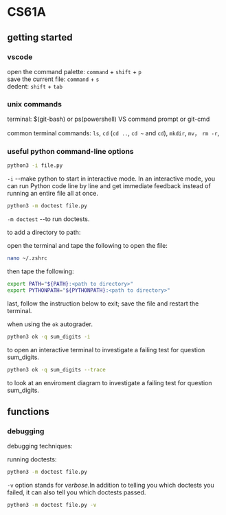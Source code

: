# CS61A
## getting started
### vscode
open the command palette: `command` + `shift` + `p`   
save the current file: `command` + `s`   
dedent: `shift` + `tab`   
 
### unix commands
terminal: $(git-bash) or ps(powershell) VS command prompt or git-cmd

common terminal commands: `ls`, `cd` (`cd ..`, `cd ~` and `cd`), `mkdir`, `mv`， `rm -r`, 


### useful python command-line options
```zsh
python3 -i file.py
```
`-i` --make python to start in interactive mode. In an interactive mode, you can run Python code line by line and get immediate feedback instead of running an entire file all at once.

```zsh
python3 -m doctest file.py
```
`-m doctest` --to run doctests.

to add a directory to path:

open the terminal and tape the following to open the file:
```zsh
nano ~/.zshrc
```
then tape the following: 
```zsh
export PATH="${PATH}:<path to directory>"
export PYTHONPATH="${PYTHONPATH}:<path to directory>"
```
last, follow the instruction below to exit; save the file and restart the terminal.

when using the `ok` autograder.
```zsh
python3 ok -q sum_digits -i
```
to open an interactive terminal to investigate a failing test for question sum_digits.

```zsh
python3 ok -q sum_digits --trace
```
to look at an enviroment diagram to investigate a failing test for question sum_digits.


## functions

### debugging
debugging techniques:

running doctests:

```zsh
python3 -m doctest file.py
```
`-v` option stands for *verbose*.In addition to telling you which doctests you failed, it can also tell you which doctests passed.
```zsh
python3 -m doctest file.py -v
```



